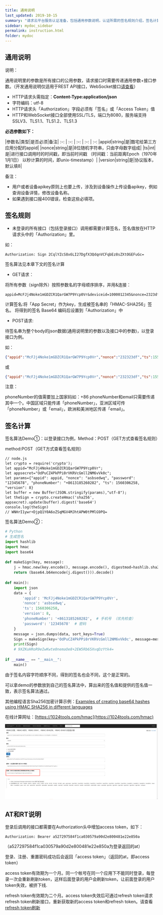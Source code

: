 ```yaml
---
title: 通用说明
last_updated: 2019-10-15
summary: "请求云平台服务认证准备，包括通用参数说明，认证所需的签名规则介绍，签名计算示例以及Access Token以及Refresh Token说明。"
sidebar: mydoc_sidebar
permalink: instruction.html
folder: mydoc
---
```


   
## 通用说明

 说明：
 
 通用说明里的参数是所有接口的公用参数，请求接口时需要传递通用参数+接口参数。（开发通用说明仅适用于REST API接口，WebSocket接口[请查看](dispatch.html)）

- HTTP请求头需指定：**Content-Type:application/json**
- 字符编码：utf-8
- HTTP请求头「Authorization」字段必须有「签名」或「Access Token」值
- HTTP和WebSocket接口全部使用SSL/TLS，端口为8080，服务端支持SSLV3、TLS1.1、TLS1.2、TLS1.3

**必选参数如下：**

|参数名|类型|是否必须|备注|
:-: | :-: | :-: | :-: | :-:
|appid|string|是|酷宅给第三方应用分配的appid|
|nonce|string|是|8位随机字符串，只由字母数字组成|
|ts|int|是|进行接口调用时的时间戳，即当前时间戳 （时间戳：当前距离Epoch（1970年1月1日） 以秒计算的时间，即unix-timestamp）|
|version|string|是|协议版本，默认填8|

备注：

- 用户或者设备apikey原则上也要上传，涉及到设备操作上传设备apikey，例如查询设备详情，修改设备名称。
- 如果遇到接口报400错误，检查这些必填项。


## 签名规则

- 未登录的所有接口（包括登录接口）调用都需要计算签名，签名值放在HTTP请求头中的「Authorization」里。

如：

```
Authorization: Sign 2CqlYZcS8x6LI27DgfX3QdqnVCFqbEz8sZXtOGEFuGc=
```
 
签名算法见本章下文的签名计算

- GET请求：

将所有参数（sign除外）按照参数名的字母顺序排序，并用&连接：

```
appid=McFJj4Noke1mGDZCR1QarGW7P9Ycp0Vr&deviceid=1000012345&nonce=2323dfgh&ts=1558004249
```

计算签名:将「App Secret」作为key，生成被签名串的「HMAC-SHA256」签名。
将得到的签名 Base64 编码后设置到「Authorization」中

- POST请求:

待签名串为整个body的json数据(通用说明里的参数以及接口中的参数)，以登录接口为例。 

如：

```Json
{"appid":"McFJj4Noke1mGDZCR1QarGW7P9Ycp0Vr","nonce":"232323df","ts":1558004249,"version":8,"phoneNumber":"+8613123456789","password":"12345678"}
```

或

```Json
{"appid":"McFJj4Noke1mGDZCR1QarGW7P9Ycp0Vr","nonce":"232323df","ts":1558004249,"version":8,"email":"123@gmail.com","password":"12345678"}
```

注意：

phoneNumber的值需要加上国家码如：+86
phoneNumber和email只需要传递其中一个。中国区域只能传递「phoneNumber」，亚洲区域可传「phoneNumber」或「email」，欧洲和美洲地区传递「email」。

## 签名计算

签名算法Demo①：以登录接口为例，Method：POST（GET方式查看签名规则）

method:POST（GET方式查看签名规则）

```
// node.js
let crypto = require('crypto');
let appid="McFJj4Noke1mGDZCR1QarGW7P9Ycp0Vr";
let appsecret="OdPuCZ4PkPPi0rVKRVcGmll2NM6vVk0c";
let params={"appid": appid, "nonce": "asbsedwq", "password": "12345678", "phoneNumber": "+8613185260282", "ts": 1560306258, "version": 8}
let buffer = new Buffer(JSON.stringify(params),"utf-8");
let theSign = crypto.createHmac('sha256', appsecret).update(buffer).digest('base64')
console.log(theSign)
// WNHrI1ywr+DjpQ1Y0A6oZSqMGV4MJhtAPW0tPMlG9PQ=
```

签名算法Demo②：

```Python
# Python
# 生成签名
import hashlib
import hmac
import base64

def makeSign(key, message):
    j = hmac.new(key.encode(), message.encode(), digestmod=hashlib.sha256)
    return (base64.b64encode(j.digest())).decode()

def main():
    import json
    data = {
        'appid': 'McFJj4Noke1mGDZCR1QarGW7P9Ycp0Vr',
        'nonce': 'asbsedwq',
        'ts': 1560306258,
        'version': 8,
        'phoneNumber': '+8613185260282',  # 手机号 （优先检查）
        'password': '12345678'  # 密码
    }
    message = json.dumps(data, sort_keys=True)
    Sign = makeSign(key='OdPuCZ4PkPPi0rVKRVcGmll2NM6vVk0c', message=message)
    print(Sign)
    # 9XZKuHRoR9eIwKwte0nemaOe8+2EW5Rb65XvqDzYtk4=

if __name__ == "__main__":
    main()
```

由于签名内容字符顺序不同，得到的签名也会不同，这个是正常的。

可以拿demo的参数放到自己的签名算法中，算出来的签名值和提供的签名值一致，表示签名算法通过。

其他编程语言Sha256加密计算示例：[Examples of creating base64 hashes using HMAC SHA256 in different languages](https://www.jokecamp.com/blog/examples-of-creating-base64-hashes-using-hmac-sha256-in-different-languages/)

在线计算网址：[https://1024tools.com/hmac](https://1024tools.com/hmac)

![hmac](img/hmac.png)

## AT和RT说明


登录后调用的接口都需要在Authorization头中增加access token，如下：
```
Authorization: Bearer a527297584f1ca030579a90d2e800481e22e850a
```
（a527297584f1ca030579a90d2e800481e22e850a为登录返回的at）
  
登录、注册、重置密码成功后会返回「access token」（返回的at，即access token）
  
access token有效期为一个月。同一个帐号在同一个应用下不能同时登录，每登录一次会重新刷新token，这样后面登录的用户会刷新token，让前面登录的用户token失效，被挤下线.
  
refresh token有效期为二个月。access token失效后可通过refresh token请求refresh token刷新接口，重新获取新的access token和refresh token。请查看 [refresh token刷新](token.html)
